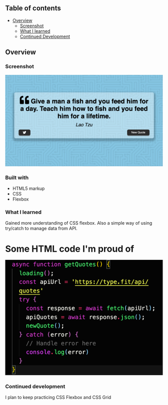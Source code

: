 ## Table of contents

- [Overview](#overview)
  - [Screenshot](#screenshot)
  - [What I learned](#what-i-learned)
  - [Continued Development](#continued-development)
## Overview

### Screenshot

![](./resources/quote-gen-pic.png)

### Built with
- HTML5 markup
- CSS 
- Flexbox
### What I learned

Gained more understanding of CSS flexbox. Also a simple way of using try/catch to manage data from API.

<h1>Some HTML code I'm proud of</h1>

![](./resources/code.png)


### Continued development

I plan to keep practicing CSS Flexbox and CSS Grid

